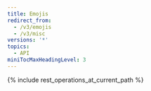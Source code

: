 ```yaml
---
title: Emojis
redirect_from:
  - /v3/emojis
  - /v3/misc
versions: '*'
topics:
  - API
miniTocMaxHeadingLevel: 3
---
```


{% include rest_operations_at_current_path %}
